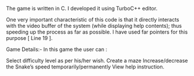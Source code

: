 The game is written in C. I developed it using TurboC++ editor.

One very important characteristic of this code is that it directly interacts with the video buffer of the system (while displaying help contents); thus speeding up the process as far as possible. I have used far pointers for this purpose [ Line 19 ].

Game Details:-
In this game the user can :

Select difficulty level as per his/her wish.
Create a maze
Increase/decrease the Snake’s speed temporarily/permanently
View help instruction.
